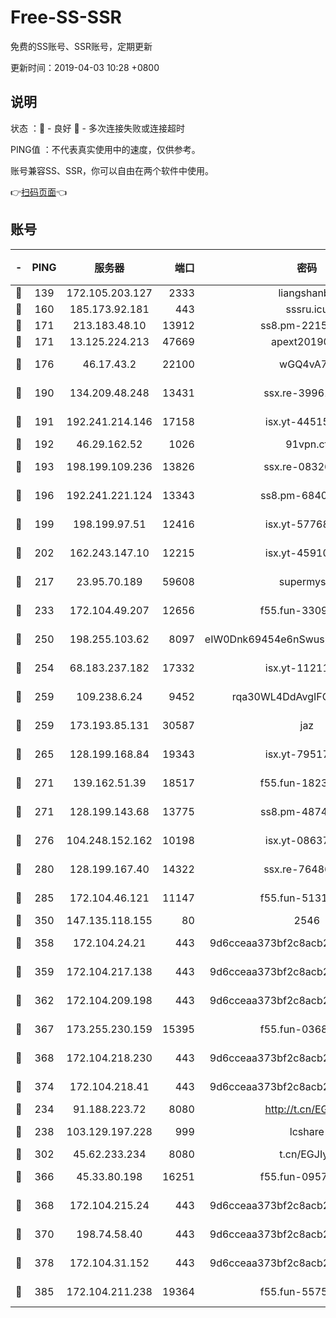 # Free-SS-SSR

免费的SS账号、SSR账号，定期更新

更新时间：2019-04-03 10:28 +0800

## 说明

状态     ：🙂 - 良好 🙁 - 多次连接失败或连接超时

PING值   ：不代表真实使用中的速度，仅供参考。

账号兼容SS、SSR，你可以自由在两个软件中使用。

👉[扫码页面](https://liesauer.github.io/Free-SS-SSR/)👈

## 账号

|-|PING|服务器|端口|密码|加密方式|区域|
|:----:|:----:|:-----:|-----:|:----:|:----:|:----:|
|🙂|139|172.105.203.127|2333|liangshanbo|chacha20|JP|
|🙂|160|185.173.92.181|443|sssru.icu|rc4-md5|RU|
|🙂|171|213.183.48.10|13912|ss8.pm-22156401|rc4-md5|RU|
|🙂|171|13.125.224.213|47669|apext2019001|chacha20|KR|
|🙂|176|46.17.43.2|22100|wGQ4vA7D|aes-256-gcm|RU|
|🙂|190|134.209.48.248|13431|ssx.re-39961207|aes-256-cfb|US|
|🙂|191|192.241.214.146|17158|isx.yt-44515301|aes-256-cfb|US|
|🙂|192|46.29.162.52|1026|91vpn.cf|rc4-md5|RU|
|🙂|193|198.199.109.236|13826|ssx.re-08326008|aes-256-cfb|US|
|🙂|196|192.241.221.124|13343|ss8.pm-68405899|aes-256-cfb|US|
|🙂|199|198.199.97.51|12416|isx.yt-57768817|aes-256-cfb|US|
|🙂|202|162.243.147.10|12215|isx.yt-45910639|aes-256-cfb|US|
|🙂|217|23.95.70.189|59608|supermyssr|chacha20-ietf|US|
|🙂|233|172.104.49.207|12656|f55.fun-33093781|aes-256-cfb|SG|
|🙂|250|198.255.103.62|8097|eIW0Dnk69454e6nSwuspv9DmS201tQ0D|aes-256-cfb|US|
|🙂|254|68.183.237.182|17332|isx.yt-11211578|aes-256-cfb|SG|
|🙂|259|109.238.6.24|9452|rqa30WL4DdAvgIFG6Fs3znzTa|aes-256-cfb|FR|
|🙂|259|173.193.85.131|30587|jaz|aes-256-cfb|US|
|🙂|265|128.199.168.84|19343|isx.yt-79517808|aes-256-cfb|SG|
|🙂|271|139.162.51.39|18517|f55.fun-18237824|aes-256-cfb|SG|
|🙂|271|128.199.143.68|13775|ss8.pm-48740881|aes-256-cfb|SG|
|🙂|276|104.248.152.162|10198|isx.yt-08637279|aes-256-cfb|SG|
|🙂|280|128.199.167.40|14322|ssx.re-76486962|aes-256-cfb|SG|
|🙂|285|172.104.46.121|11147|f55.fun-51319184|aes-256-cfb|SG|
|🙂|350|147.135.118.155|80|2546|chacha20|US|
|🙂|358|172.104.24.21|443|9d6cceaa373bf2c8acb22e60b6a58be6|aes-256-cfb|US|
|🙂|359|172.104.217.138|443|9d6cceaa373bf2c8acb22e60b6a58be6|aes-256-cfb|US|
|🙂|362|172.104.209.198|443|9d6cceaa373bf2c8acb22e60b6a58be6|aes-256-cfb|US|
|🙂|367|173.255.230.159|15395|f55.fun-03681887|aes-256-cfb|US|
|🙂|368|172.104.218.230|443|9d6cceaa373bf2c8acb22e60b6a58be6|aes-256-cfb|US|
|🙂|374|172.104.218.41|443|9d6cceaa373bf2c8acb22e60b6a58be6|aes-256-cfb|US|
|🙂|234|91.188.223.72|8080|http://t.cn/EGJIyrl|rc4-md5|RU|
|🙂|238|103.129.197.228|999|lcshare|aes-256-cfb|US|
|🙂|302|45.62.233.234|8080|t.cn/EGJIyrl|rc4-md5|CA|
|🙂|366|45.33.80.198|16251|f55.fun-09570077|aes-256-cfb|US|
|🙂|368|172.104.215.24|443|9d6cceaa373bf2c8acb22e60b6a58be6|aes-256-cfb|US|
|🙂|370|198.74.58.40|443|9d6cceaa373bf2c8acb22e60b6a58be6|aes-256-cfb|US|
|🙂|378|172.104.31.152|443|9d6cceaa373bf2c8acb22e60b6a58be6|aes-256-cfb|US|
|🙂|385|172.104.211.238|19364|f55.fun-55755367|aes-256-cfb|US|
